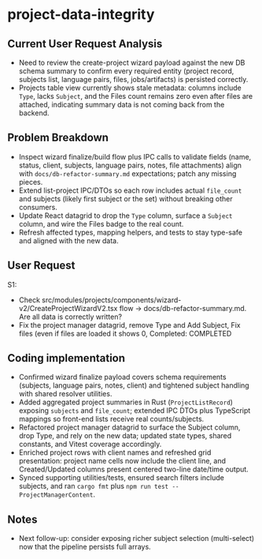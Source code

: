 # project-data-integrity
        
## Current User Request Analysis
- Need to review the create-project wizard payload against the new DB schema summary to confirm every required entity (project record, subjects list, language pairs, files, jobs/artifacts) is persisted correctly.
- Projects table view currently shows stale metadata: columns include `Type`, lacks `Subject`, and the Files count remains zero even after files are attached, indicating summary data is not coming back from the backend.

## Problem Breakdown
- Inspect wizard finalize/build flow plus IPC calls to validate fields (name, status, client, subjects, language pairs, notes, file attachments) align with `docs/db-refactor-summary.md` expectations; patch any missing pieces.
- Extend list-project IPC/DTOs so each row includes actual `file_count` and subjects (likely first subject or the set) without breaking other consumers.
- Update React datagrid to drop the `Type` column, surface a `Subject` column, and wire the Files badge to the real count.
- Refresh affected types, mapping helpers, and tests to stay type-safe and aligned with the new data.

## User Request
S1: 
- Check src/modules/projects/components/wizard-v2/CreateProjectWizardV2.tsx flow -> docs/db-refactor-summary.md. Are all data is correctly written? 
- Fix the project manager datagrid, remove Type and Add Subject, Fix files (even if files are loaded it shows 0,
Completed: COMPLETED
        
## Coding implementation
- Confirmed wizard finalize payload covers schema requirements (subjects, language pairs, notes, client) and tightened subject handling with shared resolver utilities.
- Added aggregated project summaries in Rust (`ProjectListRecord`) exposing `subjects` and `file_count`; extended IPC DTOs plus TypeScript mappings so front-end lists receive real counts/subjects.
- Refactored project manager datagrid to surface the Subject column, drop Type, and rely on the new data; updated state types, shared constants, and Vitest coverage accordingly.
- Enriched project rows with client names and refreshed grid presentation: project name cells now include the client line, and Created/Updated columns present centered two-line date/time output.
- Synced supporting utilities/tests, ensured search filters include subjects, and ran `cargo fmt` plus `npm run test -- ProjectManagerContent`.
        
## Notes
- Next follow-up: consider exposing richer subject selection (multi-select) now that the pipeline persists full arrays.
